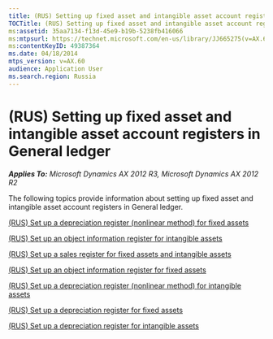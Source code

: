 ```yaml
---
title: (RUS) Setting up fixed asset and intangible asset account registers in General ledger
TOCTitle: (RUS) Setting up fixed asset and intangible asset account registers in General ledger
ms:assetid: 35aa7134-f13d-45e9-b19b-5238fb416066
ms:mtpsurl: https://technet.microsoft.com/en-us/library/JJ665275(v=AX.60)
ms:contentKeyID: 49387364
ms.date: 04/18/2014
mtps_version: v=AX.60
audience: Application User
ms.search.region: Russia
---
```


# (RUS) Setting up fixed asset and intangible asset account registers in General ledger 


_**Applies To:** Microsoft Dynamics AX 2012 R3, Microsoft Dynamics AX 2012 R2_

The following topics provide information about setting up fixed asset and intangible asset account registers in General ledger.

[(RUS) Set up a depreciation register (nonlinear method) for fixed assets](rus-set-up-a-depreciation-register-nonlinear-method-for-fixed-assets.md)

[(RUS) Set up an object information register for intangible assets](rus-set-up-an-object-information-register-for-intangible-assets.md)

[(RUS) Set up a sales register for fixed assets and intangible assets](rus-set-up-a-sales-register-for-fixed-assets-and-intangible-assets.md)

[(RUS) Set up an object information register for fixed assets](rus-set-up-an-object-information-register-for-fixed-assets.md)

[(RUS) Set up a depreciation register (nonlinear method) for intangible assets](rus-set-up-a-depreciation-register-nonlinear-method-for-intangible-assets.md)

[(RUS) Set up a depreciation register for fixed assets](rus-set-up-a-depreciation-register-for-fixed-assets.md)

[(RUS) Set up a depreciation register for intangible assets](rus-set-up-a-depreciation-register-for-intangible-assets.md)

  


